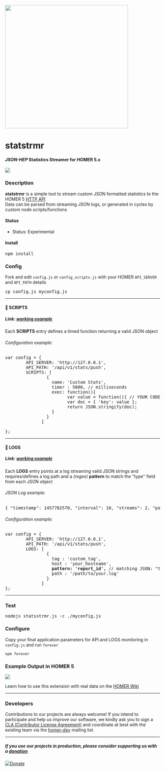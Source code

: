 <img src="https://i.imgur.com/scqdu3p.png" width="400">

# statstrmr
#### _JSON-HEP_ Statistics Streamer for HOMER 5.x

<img src="http://i.imgur.com/74Gswvq.gif" />

### Description

**statstrmr** is a simple tool to stream custom JSON formatted statistics to the HOMER 5 [HTTP API](https://github.com/sipcapture/homer/wiki/Example%3A-CustomStats) <br>
Data can be parsed from streaming JSON logs, or generated in cycles by custom node scripts/functions

#### Status

* Status: Experimental

#### Install
<pre>
npm install
</pre>

### Config
Fork and edit ```config.js``` or ```config_scripts.js``` with your HOMER ```API_SERVER``` and ```API_PATH``` details<br>
<pre>
cp config.js myconfig.js
</pre>

--------------------

#### :page_with_curl: SCRIPTS 
##### Link: [working example](https://github.com/sipcapture/statstrmr/blob/master/config_scripts.js)
Each **SCRIPTS** entry defines a timed function returning a valid JSON object

###### Configuration example:
<pre>
var config = {
        API_SERVER: 'http://127.0.0.1',
        API_PATH: '/api/v1/stats/push',
        SCRIPTS: [
                {
                  name: 'Custom Stats',
                  timer : 5000, // milliseconds
                  exec: function(){
                        var value = function(){ // YOUR CODE HERE }
                        var doc = { 'key': value };
                        return JSON.stringify(doc);
                  }
                }
              ]

};
</pre>

--------------------

#### :page_facing_up: LOGS 
##### Link: [working example](https://github.com/sipcapture/statstrmr/blob/master/config.js)
Each **LOGS** entry points at a log streaming valid JSON strings and requires/defines a log path and a _(regex)_ **pattern** to match the "type" field from each JSON object

###### JSON Log example:
<pre>
{ "timestamp": 1457782570, "interval": 10, "streams": 2, "packets": 937, "lost": 0, "late": 0, "lost_perc": 0, "late_perc": 0, "out_of_seq": 0, "delay_min": 19172, "delay_max": 40974, "delay_avg": 30073, "jitter": 3577, "mos": 439, "type": "rtp_stat" }
</pre>

###### Configuration example:
<pre>
var config = {
        API_SERVER: 'http://127.0.0.1',
        API_PATH: '/api/v1/stats/push',
        LOGS: [
                {
                  tag : 'custom_tag',
                  host : 'your_hostname',
                  <b>pattern: 'report_id',</b> // matching JSON: "type":"report_id" 
                  path : '/path/to/your.log'
                }
              ]
};
</pre>

--------------------


### Test
<pre>
nodejs statsstrmr.js -c ./myconfig.js
</pre>

### Configure
Copy your final application parameters for API and LOGS monitoring in ```config.js``` and run ```forever```
```
npm forever
```

### Example Output in HOMER 5
![](https://camo.githubusercontent.com/dd2234b69c44143ec5ca37ff60449761a2fe4aef/687474703a2f2f692e696d6775722e636f6d2f4941454455334d2e706e67)

Learn how to use this extension with real data on the [HOMER Wiki](https://github.com/sipcapture/homer/wiki/Example%3A-CustomStats)


---------

### Developers
Contributions to our projects are always welcome! If you intend to participate and help us improve our software, we kindly ask you to sign a [CLA (Contributor License Agreement)](http://cla.qxip.net) and coordinate at best with the existing team via the [homer-dev](http://groups.google.com/group/homer-dev) mailing list.


----------


##### If you use our projects in production, please consider supporting us with a [donation](https://www.paypal.com/cgi-bin/webscr?cmd=_donations&business=donation%40sipcapture%2eorg&lc=US&item_name=SIPCAPTURE&no_note=0&currency_code=EUR&bn=PP%2dDonationsBF%3abtn_donateCC_LG%2egif%3aNonHostedGuest)

[![Donate](https://www.paypalobjects.com/en_US/i/btn/btn_donateCC_LG.gif)](https://www.paypal.com/cgi-bin/webscr?cmd=_donations&business=donation%40sipcapture%2eorg&lc=US&item_name=SIPCAPTURE&no_note=0&currency_code=EUR&bn=PP%2dDonationsBF%3abtn_donateCC_LG%2egif%3aNonHostedGuest)



